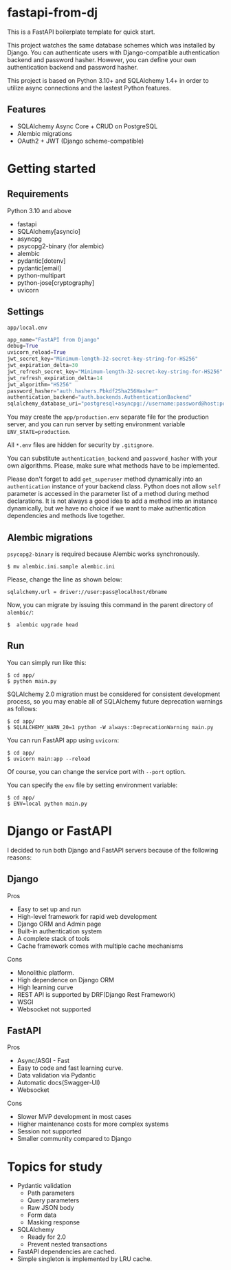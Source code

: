 # fastapi-from-dj
This is a FastAPI boilerplate template for quick start.

This project watches the same database schemes which was installed by Django. You can authenticate users with Django-compatible authentication backend and password hasher. However, you can define your own authentication backend and password hasher.

This project is based on Python 3.10+ and SQLAlchemy 1.4+ in order to utilize async connections and the lastest Python features.

## Features
* SQLAlchemy Async Core + CRUD on PostgreSQL
* Alembic migrations
* OAuth2 + JWT (Django scheme-compatible)

# Getting started
## Requirements
Python 3.10 and above
* fastapi
* SQLAlchemy[asyncio]
* asyncpg
* psycopg2-binary (for alembic)
* alembic
* pydantic[dotenv]
* pydantic[email]
* python-multipart
* python-jose[cryptography]
* uvicorn

## Settings
`app/local.env`

```py
app_name="FastAPI from Django"
debug=True
uvicorn_reload=True
jwt_secret_key="Minimum-length-32-secret-key-string-for-HS256"
jwt_expiration_delta=30
jwt_refresh_secret_key="Minimum-length-32-secret-key-string-for-HS256"
jwt_refresh_expiration_delta=14
jwt_algorithm="HS256"
password_hasher="auth.hashers.Pbkdf2Sha256Hasher"
authentication_backend="auth.backends.AuthenticationBackend"
sqlalchemy_database_uri="postgresql+asyncpg://username:password@host:port/database"
```

You may create the `app/production.env` separate file for the production server, and you can run server by setting environment variable `ENV_STATE=production`.

All `*.env` files are hidden for security by `.gitignore`.

You can substitute `authentication_backend` and `password_hasher` with your own algorithms. Please, make sure what methods have to be implemented.

Please don't forget to add `get_superuser` method dynamically into an `authentication` instance of your backend class. Python does not allow `self` parameter is accessed in the parameter list of a method during method declarations. It is not always a good idea to add a method into an instance dynamically, but we have no choice if we want to make authentication dependencies and methods live together.

## Alembic migrations
`psycopg2-binary` is required because Alembic works synchronously.

```
$ mv alembic.ini.sample alembic.ini
```

Please, change the line as shown below:
```
sqlalchemy.url = driver://user:pass@localhost/dbname
```

Now, you can migrate by issuing this command in the parent directory of `alembic/`:
```
$  alembic upgrade head
```

## Run
You can simply run like this:
```
$ cd app/
$ python main.py
```

SQLAlchemy 2.0 migration must be considered for consistent development process, so you may enable all of SQLAlchemy future deprecation warnings as follows:

```
$ cd app/
$ SQLALCHEMY_WARN_20=1 python -W always::DeprecationWarning main.py
```

You can run FastAPI app using `uvicorn`:

```
$ cd app/
$ uvicorn main:app --reload
```

Of course, you can change the service port with `--port` option.

You can specify the `env` file by setting environment variable:

```
$ cd app/
$ ENV=local python main.py
```

# Django or FastAPI
I decided to run both Django and FastAPI servers because of the following reasons:

## Django
Pros
* Easy to set up and run
* High-level framework for rapid web development
* Django ORM and Admin page
* Built-in authentication system
* A complete stack of tools
* Cache framework comes with multiple cache mechanisms

Cons
* Monolithic platform.
* High dependence on Django ORM
* High learning curve
* REST API is supported by DRF(Django Rest Framework)
* WSGI
* Websocket not supported

## FastAPI
Pros
* Async/ASGI - Fast
* Easy to code and fast learning curve.
* Data validation via Pydantic
* Automatic docs(Swagger-UI)
* Websocket

Cons
* Slower MVP development in most cases
* Higher maintenance costs for more complex systems
* Session not supported
* Smaller community compared to Django

# Topics for study
* Pydantic validation
    * Path parameters
    * Query parameters
    * Raw JSON body
    * Form data
    * Masking response
* SQLAlchemy
    * Ready for 2.0
    * Prevent nested transactions
* FastAPI dependencies are cached.
* Simple singleton is implemented by LRU cache.
